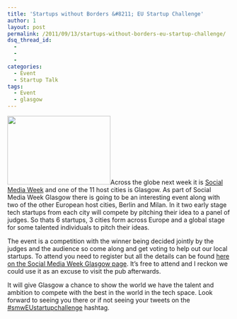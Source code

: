 ```yaml
---
title: 'Startups without Borders &#8211; EU Startup Challenge'
author: 1
layout: post
permalink: /2011/09/13/startups-without-borders-eu-startup-challenge/
dsq_thread_id:
  - 
  - 
  - 
categories:
  - Event
  - Startup Talk
tags:
  - Event
  - glasgow
---
```

<img class="alignright" src="http://socialmediaweek.zippykid.netdna-cdn.com/wp-content/themes/smw-global-3-1/assets/img/logo-smw.png" alt="" width="233" height="155" />Across the globe next week it is [Social Media Week][1] and one of the 11 host cities is Glasgow. As part of Social Media Week Glasgow there is going to be an interesting event along with two of the other European host cities, Berlin and Milan. In it two early stage tech startups from each city will compete by pitching their idea to a panel of judges. So thats 6 startups, 3 cities form across Europe and a global stage for some talented individuals to pitch their ideas.

The event is a competition with the winner being decided jointly by the judges and the audience so come along and get voting to help out our local startups. To attend you need to register but all the details can be found [here on the Social Media Week Glasgow page][2]. It&#8217;s free to attend and I reckon we could use it as an excuse to visit the pub afterwards.

It will give Glasgow a chance to show the world we have the talent and ambition to compete with the best in the world in the tech space. Look forward to seeing you there or if not seeing your tweets on the [#smwEUstartupchallenge][3] hashtag.

 [1]: http://socialmediaweek.org/
 [2]: http://socialmediaweek.org/event/?event_id=652
 [3]: https://twitter.com/#search?q=%23smwEUstartupchallenge
